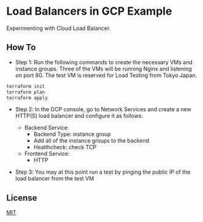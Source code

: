 # Load Balancers in GCP Example
Experimenting with Cloud Load Balancer.

## How To
- Step 1: Run the following commands to create the necessary VMs and instance groups. Three of the VMs will be running Nginx and listening on port 80. The test VM is reserved for Load Testing from Tokyo Japan. 
```bash
terraform init
terraform plan
terraform apply
```  

- Step 2: In the GCP console, go to Network Services and create a new HTTP(S) load balancer and configure it as follows:
    - Backend Service:
        - Backend Type: instance group
        - Add all of the instance groups to the backend
        - Healthcheck: check TCP
    - Frontend Service:
        - HTTP
    
- Step 3: You may at this point run a test by pinging the public IP of the load balancer from the test VM

## License

[MIT](https://choosealicense.com/licenses/mit/)
